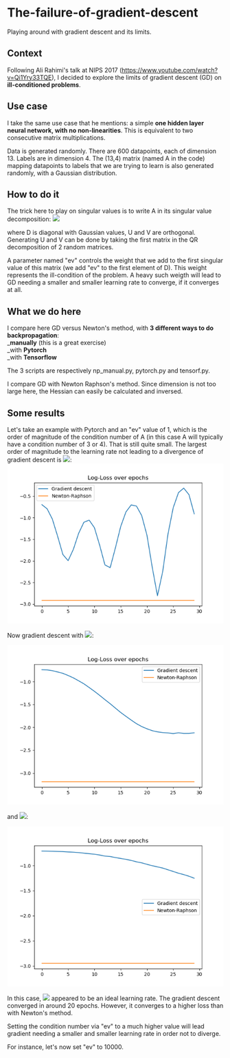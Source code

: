# The-failure-of-gradient-descent
Playing around with gradient descent and its limits.

## Context
Following Ali Rahimi's talk at NIPS 2017 (https://www.youtube.com/watch?v=Qi1Yry33TQE), I decided to explore the limits of gradient descent (GD) on **ill-conditioned problems**.

## Use case
I take the same use case that he mentions: a simple **one hidden layer neural network, with no non-linearities**. This is equivalent to two consecutive matrix multiplications.

Data is generated randomly. There are 600 datapoints, each of dimension 13. Labels are in dimension 4. The (13,4) matrix (named A in the code) mapping datapoints to labels that we are trying to learn is also generated randomly, with a Gaussian distribution. 

## How to do it
The trick here to play on singular values is to write A in its singular value decomposition: 
<img src="https://latex.codecogs.com/svg.latex?\Large&space;A=U.D.V^{T}">

where D is diagonal with Gaussian values, U and V are orthogonal. Generating U and V can be done by taking the first matrix in the QR decomposition of 2 random matrices. 

A parameter named "ev" controls the weight that we add to the first singular value of this matrix (we add "ev" to the first element of D). This weight represents the ill-condition of the problem. A heavy such weigth will lead to GD needing a smaller and smaller learning rate to converge, if it converges at all. 

## What we do here
I compare here GD versus Newton's method, with **3 different ways to do backpropagation**:\
_**manually** (this is a great exercise)\
_with **Pytorch**\
_with **Tensorflow**

The 3 scripts are respectively np_manual.py, pytorch.py and tensorf.py. 

I compare GD with Newton Raphson's method. Since dimension is not too large here, the Hessian can easily be calculated and inversed. 

## Some results
Let's take an example with Pytorch and an "ev" value of 1, which is the order of magnitude of the condition number of A (in this case A will typically have a condition number of 3 or 4). That is still quite small. 
The largest order of magnitude to the learning rate not leading to a divergence of gradient descent is <img src="https://latex.codecogs.com/svg.latex?\Large&space;lr=10^{-5}">:
![1st image](pytorch1e-5.png)

Now gradient descent with <img src="https://latex.codecogs.com/svg.latex?\Large&space;lr=10^{-6}">:

![2nd image](pytorch1e-6.png)

and <img src="https://latex.codecogs.com/svg.latex?\Large&space;lr=10^{-7}">:

![3rd image](pytorch1e-7.png)

In this case, <img src="https://latex.codecogs.com/svg.latex?\Large&space;lr=10^{-6}"> appeared to be an ideal learning rate. The gradient descent converged in around 20 epochs. However, it converges to a higher loss than with Newton's method.

Setting the condition number via "ev" to a much higher value will lead gradient needing a smaller and smaller learning rate in order not to diverge. 

For instance, let's now set "ev" to 10000. 
